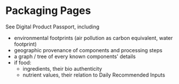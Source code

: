 # Packaging Pages

See Digital Product Passport, including

* environmental footprints (air pollution as carbon equivalent, water footprint)
* geographic provenance of components and processing steps
* a graph / tree of every known components' details
* if food:
  * ingredients, their bio authenticity
  * nutrient values, their relation to Daily Recommended Inputs



